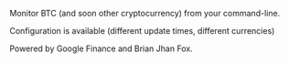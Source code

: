 Monitor BTC (and soon other cryptocurrency) from your command-line.

Configuration is available (different update times, different currencies)

Powered by Google Finance and Brian Jhan Fox.
